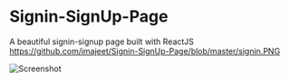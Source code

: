 # Signin-SignUp-Page
A beautiful signin-signup page built with ReactJS
https://github.com/imajeet/Signin-SignUp-Page/blob/master/signin.PNG

<img src="https://github.com/imajeet/Signin-SignUp-Page/blob/master/signin.PNG" alt="Screenshot"/>
